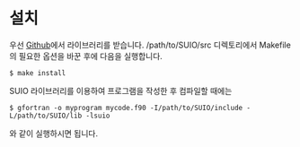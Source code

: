 # 설치

우선 [Github](https://github.com/pkgpl/SUIO)에서 라이브러리를 받습니다.
/path/to/SUIO/src 디렉토리에서 Makefile의 필요한 옵션을 바꾼 후에 다음을 실행합니다.

	$ make install

SUIO 라이브러리를 이용하여 프로그램을 작성한 후 컴파일할 때에는

	$ gfortran -o myprogram mycode.f90 -I/path/to/SUIO/include -L/path/to/SUIO/lib -lsuio

와 같이 실행하시면 됩니다.
